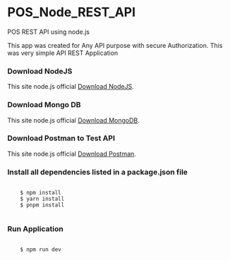 # POS_Node_REST_API
POS REST API using node.js

<p> This app was created for Any API purpose with secure Authorization. This was very simple API REST Application </p>

### Download NodeJS

This site node.js official [Download NodeJS](https://nodejs.org/en/).

### Download Mongo DB

This site node.js official [Download MongoDB](https://www.mongodb.com/try/download/community).

### Download Postman to Test API

This site node.js official [Download Postman](https://www.postman.com/downloads/).

  ### Install all dependencies listed in a package.json file
  <code>
    $ npm install
    $ yarn install
    $ pnpm install
  </code>
  
  ### Run Application
  <code>
    $ npm run dev
  </code>
  
